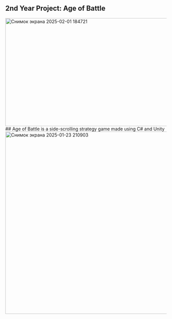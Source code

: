 ## 2nd Year Project: Age of Battle 
<img width="541" height="337" alt="Снимок экрана 2025-02-01 184721" src="https://github.com/user-attachments/assets/db5e47cd-cf18-4a22-acb5-a669f715f228" />
## Age of Battle is a side-scrolling strategy game made using C# and Unity
<img width="1467" height="569" alt="Снимок экрана 2025-01-23 210903" src="https://github.com/user-attachments/assets/d41d6015-01df-4cd9-8d28-512a6677896f" />

<!--

**TomDeBarra/TomDeBarra** is a ✨ _special_ ✨ repository because its `README.md` (this file) appears on your GitHub profile.

Here are some ideas to get you started:

- 🔭 I’m currently working on ...
- 🌱 I’m currently learning ...
- 👯 I’m looking to collaborate on ...
- 🤔 I’m looking for help with ...
- 💬 Ask me about ...
- 📫 How to reach me: ...
- 😄 Pronouns: ...
- ⚡ Fun fact: ...
-->
